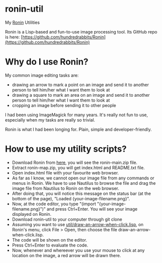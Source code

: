 # ronin-util

My [Ronin](https://github.com/hundredrabbits/Ronin) Utilities

Ronin is a Lisp-based and fun-to-use image processing tool.  Its GitHub
repo is here: [https://github.com/hundredrabbits/Ronin](https://github.com/hundredrabbits/Ronin)

# Why do I use Ronin?

My common image editing tasks are:

  - drawing an arrow to mark a point on an image and send it to another
    person to tell him/her what I want them to look at
  - drawing a square to mark an area on an image and send it to another
    person to tell him/her what I want them to look at
  - cropping an image before sending it to other people

I had been using ImageMagick for many years.  It's really not fun to
use, especially when my tasks are really so trivial.

Ronin is what I had been longing for.  Plain, simple and
developer-friendly.

# How to use my utility scripts?

- Download Ronin from
  [here](https://hundredrabbits.itch.io/ronin/purchase?popup=1), you
  will see the ronin-main.zip file.
- Extract ronin-map.zip, you will get index.html and README.txt file.
- Open index.html file with your favourite web browser.
- As far as I know, we cannot open our image file from any commands or
  menus in Ronin.  We have to use Nautilus to browse the file and drag
  the image file from Nautilus to Ronin on the web browser.
- After doing that, you will notice this message on the status bar (at
  the bottom of the page), "Loaded {your-image-filename.png}".
- Now, at the code editor, you type
  "(import "{your-image-filename.png}")" and press Ctrl+Enter.  You will
  see your image displayed on Ronin.
- Download ronin-util to your computer through git clone
- Assuming you want to use [util/draw-an-arrow-when-click.lisp](https://github.com/unsigned-nerd/ronin-util/blob/master/util/draw-an-arrow-when-click.lisp),
  on Ronin's menu, click File > Open, then choose the file draw-an-arrow-when-click.lisp.
- The code will be shown on the editor.
- Press Ctrl+Enter to evaluate the code.
- Now, whenever and whereever you use your mouse to click at any
  location on the image, a red arrow will be drawn there.
